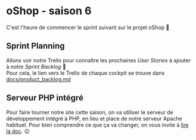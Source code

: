 # oShop - saison 6

C'est l'heure de commencer le sprint suivant sur le projet oShop :tada:

## Sprint Planning

Allons voir notre Trello pour connaître les prochaines _User Stories_ à ajouter à notre _Sprint Backlog_ :eyes:  
Pour cela, le lien vers le Trello de chaque cockpit se trouve dans [docs/product_backlog.md](docs/product_backlog.md)

## Serveur PHP intégré

Pour faire tourner notre site cette saison, on va utiliser le serveur de développement intégré à PHP, en lieu et place de notre serveur Apache habituel. Pour bien comprendre ce que ça va changer, on vous invite à [lire la doc](docs/serveur_de_dev_php.md). :wink: